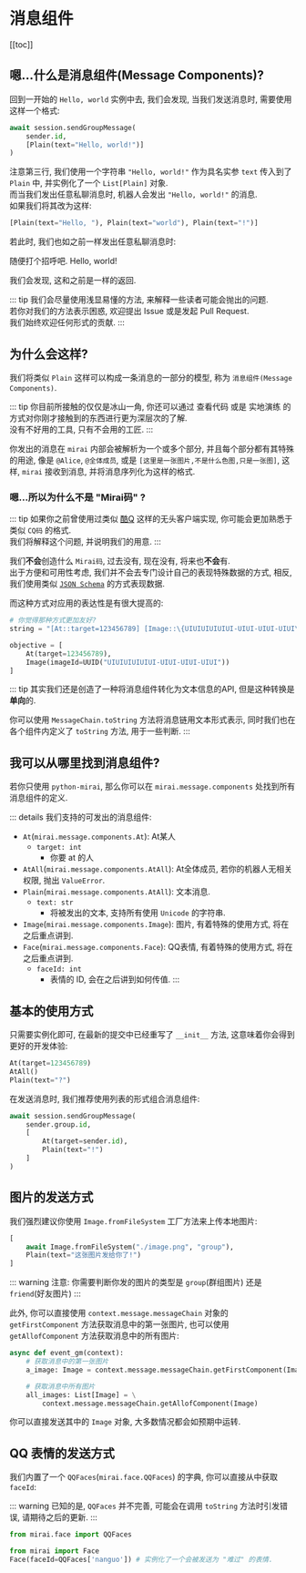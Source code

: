 # 消息组件

[[toc]]

## 嗯...什么是消息组件(Message Components)?
回到一开始的 `Hello, world` 实例中去, 我们会发现, 当我们发送消息时, 需要使用这样一个格式:

``` python
await session.sendGroupMessage(
    sender.id,
    [Plain(text="Hello, world!")]
)
```

注意第三行, 我们使用一个字符串 `"Hello, world!"` 作为具名实参 `text` 传入到了 `Plain` 中,
并实例化了一个 `List[Plain]` 对象.  
而当我们发出任意私聊消息时, 机器人会发出 `"Hello, world!"` 的消息.  
如果我们将其改为这样:

```python
[Plain(text="Hello, "), Plain(text="world"), Plain(text="!")]
```

若此时, 我们也如之前一样发出任意私聊消息时:

<panel-view title="聊天记录">
<chat-message nickname="Alice" color="#cc0066">随便打个招呼吧.</chat-message>
<chat-message nickname="Bot" :avatar="$withBase('/mirai-head.png')">Hello, world!</chat-message>
</panel-view>

我们会发现, 这和之前是一样的返回.

::: tip
我们会尽量使用浅显易懂的方法, 来解释一些读者可能会抛出的问题.  
若你对我们的方法表示困惑, 欢迎提出 Issue 或是发起 Pull Request.  
我们始终欢迎任何形式的贡献.
:::

## 为什么会这样?
我们将类似 `Plain` 这样可以构成一条消息的一部分的模型, 称为 `消息组件(Message Components)`.  

::: tip
你目前所接触的仅仅是冰山一角, 你还可以通过 查看代码 或是 实地演练 的方式对你刚才接触到的东西进行更为深层次的了解.  
没有不好用的工具, 只有不会用的工匠.
:::

你发出的消息在 `mirai` 内部会被解析为一个或多个部分,
并且每个部分都有其特殊的用途, 像是 `@Alice`, `@全体成员`, 或是
`[这里是一张图片,不是什么色图,只是一张图]`, 这样, `mirai` 接收到消息, 并将消息序列化为这样的格式.  

### 嗯...所以为什么不是 "Mirai码" ?
::: tip
如果你之前曾使用过类似 [酷Q](https://cqp.me) 这样的无头客户端实现,
你可能会更加熟悉于类似 `CQ码` 的格式.  
我们将解释这个问题, 并说明我们的用意.
:::

我们**不会**创造什么 `Mirai码`, 过去没有, 现在没有, 将来也**不会**有.  
出于方便和可用性考虑, 我们并不会去专门设计自己的表现特殊数据的方式,
相反, 我们使用类似 [`JSON Schema`](https://json-schema.org/) 的方式表现数据.

而这种方式对应用的表达性是有很大提高的:

``` python
# 你觉得那种方式更加友好?
string = "[At::target=123456789] [Image::\{UIUIUIUIUIUI-UIUI-UIUI-UIUI\}.jpg]"

objective = [
    At(target=123456789),
    Image(imageId=UUID("UIUIUIUIUIUI-UIUI-UIUI-UIUI"))
]
```

::: tip
其实我们还是创造了一种将消息组件转化为文本信息的API,
但是这种转换是**单向**的.

你可以使用 `MessageChain.toString` 方法将消息链用文本形式表示,
同时我们也在各个组件内定义了 `toString` 方法, 用于一些判断.
:::

## 我可以从哪里找到消息组件?
若你只使用 `python-mirai`, 那么你可以在 `mirai.message.components` 处找到所有消息组件的定义.  

::: details
我们支持的可发出的消息组件:
 - `At`(`mirai.message.components.At`): At某人
     - `target: int`
        - 你要 at 的人
 - `AtAll`(`mirai.message.components.AtAll`): At全体成员, 若你的机器人无相关权限, 抛出 `ValueError`.
 - `Plain`(`mirai.message.components.AtAll`): 文本消息.
     - `text: str` 
        - 将被发出的文本, 支持所有使用 `Unicode` 的字符串.
 - `Image`(`mirai.message.components.Image`): 图片, 有着特殊的使用方式, 将在之后重点讲到.
 - `Face`(`mirai.message.components.Face`): QQ表情, 有着特殊的使用方式, 将在之后重点讲到.
     - `faceId: int`
        - 表情的 ID, 会在之后讲到如何传值.
:::

## 基本的使用方式
只需要实例化即可, 在最新的提交中已经重写了 `__init__` 方法, 这意味着你会得到更好的开发体验:

``` python
At(target=123456789)
AtAll()
Plain(text="?")
```

在发送消息时, 我们推荐使用列表的形式组合消息组件:

``` python
await session.sendGroupMessage(
    sender.group.id,
    [
        At(target=sender.id),
        Plain(text="!")
    ]
)
```

## 图片的发送方式
我们强烈建议你使用 `Image.fromFileSystem` 工厂方法来上传本地图片:

``` python
[
    await Image.fromFileSystem("./image.png", "group"),
    Plain(text="这张图片发给你了!")
]
```

::: warning
注意: 你需要判断你发的图片的类型是 `group`(群组图片) 还是 `friend`(好友图片)
:::

此外, 你可以直接使用 `context.message.messageChain` 对象的
`getFirstComponent` 方法获取消息中的第一张图片, 也可以使用
`getAllofComponent` 方法获取消息中的所有图片:

``` python
async def event_gm(context):
    # 获取消息中的第一张图片
    a_image: Image = context.message.messageChain.getFirstComponent(Image)

    # 获取消息中所有图片
    all_images: List[Image] = \
        context.message.messageChain.getAllofComponent(Image)
```

你可以直接发送其中的 `Image` 对象, 大多数情况都会如预期中运转.

## QQ 表情的发送方式
我们内置了一个 `QQFaces`(`mirai.face.QQFaces`) 的字典, 你可以直接从中获取 `faceId`:

::: warning
已知的是, `QQFaces` 并不完善, 可能会在调用 `toString` 方法时引发错误, 请期待之后的更新.
:::

``` python
from mirai.face import QQFaces

from mirai import Face
Face(faceId=QQFaces['nanguo']) # 实例化了一个会被发送为 "难过" 的表情.
```
